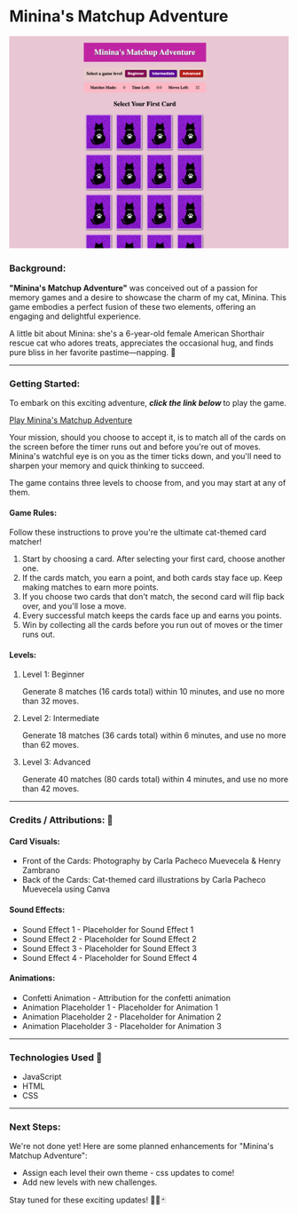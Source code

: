 # Minina's Matchup Adventure

![Screenshot of a card matching game with colorful cat-themed cards laid out in a grid.](./images/game-screenshot.png)
### Background:
**"Minina's Matchup Adventure"** was conceived out of a passion for memory games and a desire to showcase the charm of my cat, Minina. This game embodies a perfect fusion of these two elements, offering an engaging and delightful experience.

A little bit about Minina: she's a 6-year-old female American Shorthair rescue cat who adores treats, appreciates the occasional hug, and finds pure bliss in her favorite pastime—napping. 🐾

***
### Getting Started:
To embark on this exciting adventure, <em><strong>click the link below </strong></em> to play the game. 

[Play Minina's Matchup Adventure](https://carla-minina-match-game.netlify.app/)

Your mission, should you choose to accept it, is to match all of the cards on the screen before the timer runs out and before you're out of moves. Minina's watchful eye is on you as the timer ticks down, and you'll need to sharpen your memory and quick thinking to succeed. 

The game contains three levels to choose from, and you may start at any of them.

#### Game Rules:
Follow these instructions to prove you're the ultimate cat-themed card matcher!

1. Start by choosing a card.
After selecting your first card, choose another one.
2. If the cards match, you earn a point, and both cards stay face up.
Keep making matches to earn more points.
3. If you choose two cards that don't match, the second card will flip back over, and you'll lose a move.
4. Every successful match keeps the cards face up and earns you points.
5. Win by collecting all the cards before you run out of moves or the timer runs out.



#### Levels:

1. Level 1: Beginner

     Generate 8 matches (16 cards total) within 10 minutes, and use no more than 32 moves.


2. Level 2: Intermediate

    Generate 18 matches (36 cards total) within 6 minutes, and use no more than 62 moves.


3. Level 3: Advanced

    Generate 40 matches (80 cards total) within 4 minutes, and use no more than 42 moves.

***
### Credits   /  Attributions: 🙌

#### Card Visuals:
* Front of the Cards: Photography by Carla Pacheco Muevecela & Henry Zambrano
* Back of the Cards: Cat-themed card illustrations by Carla Pacheco Muevecela using Canva

#### Sound Effects:
* Sound Effect 1 - Placeholder for Sound Effect 1
* Sound Effect 2 - Placeholder for Sound Effect 2
* Sound Effect 3 - Placeholder for Sound Effect 3
* Sound Effect 4 - Placeholder for Sound Effect 4

#### Animations:
* Confetti Animation - Attribution for the confetti animation
* Animation Placeholder 1 - Placeholder for Animation 1
* Animation Placeholder 2 - Placeholder for Animation 2
* Animation Placeholder 3 - Placeholder for Animation 3
***
### Technologies Used 💾
* JavaScript
* HTML
* CSS
***
### Next Steps:
We're not done yet! Here are some planned enhancements for "Minina's Matchup Adventure":

* Assign each level their own theme - css updates to come!
* Add new levels with new challenges.

Stay tuned for these exciting updates! 🐾😸🃏